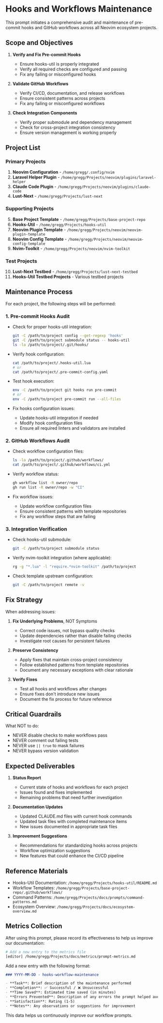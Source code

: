 # Hooks and Workflows Maintenance

This prompt initiates a comprehensive audit and maintenance of pre-commit hooks and GitHub workflows across all Neovim ecosystem projects.

## Scope and Objectives

1. **Verify and Fix Pre-commit Hooks**
   - Ensure hooks-util is properly integrated
   - Verify all required checks are configured and passing
   - Fix any failing or misconfigured hooks

2. **Validate GitHub Workflows**
   - Verify CI/CD, documentation, and release workflows
   - Ensure consistent patterns across projects
   - Fix any failing or misconfigured workflows

3. **Check Integration Components**
   - Verify proper submodule and dependency management
   - Check for cross-project integration consistency
   - Ensure version management is working properly

## Project List

### Primary Projects
1. **Neovim Configuration** - `/home/gregg/.config/nvim`
2. **Laravel Helper Plugin** - `/home/gregg/Projects/neovim/plugins/laravel-helper`
3. **Claude Code Plugin** - `/home/gregg/Projects/neovim/plugins/claude-code`
4. **Lust-Next** - `/home/gregg/Projects/lust-next`

### Supporting Projects
5. **Base Project Template** - `/home/gregg/Projects/base-project-repo`
6. **Hooks-Util** - `/home/gregg/Projects/hooks-util`
7. **Neovim Plugin Template** - `/home/gregg/Projects/neovim/neovim-plugin-template`
8. **Neovim Config Template** - `/home/gregg/Projects/neovim/neovim-config-template`
9. **Nvim-Toolkit** - `/home/gregg/Projects/neovim/nvim-toolkit`

### Test Projects
10. **Lust-Next Testbed** - `/home/gregg/Projects/lust-next-testbed`
11. **Hooks-Util Testbed Projects** - Various testbed projects

## Maintenance Process

For each project, the following steps will be performed:

### 1. Pre-commit Hooks Audit

- Check for proper hooks-util integration:
  ```bash
  git -C /path/to/project config --get-regexp 'hooks'
  git -C /path/to/project submodule status -- hooks-util
  ls -la /path/to/project/.git/hooks/
  ```

- Verify hook configuration:
  ```bash
  cat /path/to/project/.hooks-util.lua
  # or
  cat /path/to/project/.pre-commit-config.yaml
  ```

- Test hook execution:
  ```bash
  env -C /path/to/project git hooks run pre-commit
  # or
  env -C /path/to/project pre-commit run --all-files
  ```

- Fix hooks configuration issues:
  - Update hooks-util integration if needed
  - Modify hook configuration files
  - Ensure all required linters and validators are installed

### 2. GitHub Workflows Audit

- Check workflow configuration files:
  ```bash
  ls -la /path/to/project/.github/workflows/
  cat /path/to/project/.github/workflows/ci.yml
  ```

- Verify workflow status:
  ```bash
  gh workflow list -R owner/repo
  gh run list -R owner/repo -w "CI"
  ```

- Fix workflow issues:
  - Update workflow configuration files
  - Ensure consistent patterns with template repositories
  - Fix any workflow steps that are failing

### 3. Integration Verification

- Check hooks-util submodule:
  ```bash
  git -C /path/to/project submodule status
  ```

- Verify nvim-toolkit integration (where applicable):
  ```bash
  rg -g "*.lua" -l "require.*nvim-toolkit" /path/to/project
  ```

- Check template upstream configuration:
  ```bash
  git -C /path/to/project remote -v
  ```

## Fix Strategy

When addressing issues:

1. **Fix Underlying Problems**, NOT Symptoms
   - Correct code issues, not bypass quality checks
   - Update dependencies rather than disable failing checks
   - Investigate root causes for persistent failures

2. **Preserve Consistency**
   - Apply fixes that maintain cross-project consistency
   - Follow established patterns from template repositories
   - Document any necessary exceptions with clear rationale

3. **Verify Fixes**
   - Test all hooks and workflows after changes
   - Ensure fixes don't introduce new issues
   - Document the fix process for future reference

## Critical Guardrails

What NOT to do:
- NEVER disable checks to make workflows pass
- NEVER comment out failing tests
- NEVER use `|| true` to mask failures
- NEVER bypass version validation

## Expected Deliverables

1. **Status Report**
   - Current state of hooks and workflows for each project
   - Issues found and fixes implemented
   - Remaining problems that need further investigation

2. **Documentation Updates**
   - Updated CLAUDE.md files with current hook commands
   - Updated task files with completed maintenance items
   - New issues documented in appropriate task files

3. **Improvement Suggestions**
   - Recommendations for standardizing hooks across projects
   - Workflow optimization suggestions
   - New features that could enhance the CI/CD pipeline

## Reference Materials

- Hooks-Util Documentation: `/home/gregg/Projects/hooks-util/README.md`
- Workflow Templates: `/home/gregg/Projects/base-project-repo/.github/workflows/`
- Command Patterns: `/home/gregg/Projects/docs/prompts/command-patterns.md`
- Ecosystem Overview: `/home/gregg/Projects/docs/ecosystem-overview.md`

## Metrics Collection

After using this prompt, please record its effectiveness to help us improve our documentation:

```bash
# Add a new entry to the metrics file
[editor] /home/gregg/Projects/docs/metrics/prompt-metrics.md
```

Add a new entry with the following format:

```markdown
### YYYY-MM-DD - hooks-workflow-maintenance

- **Task**: Brief description of the maintenance performed
- **Completion**: ✅ Successful / ❌ Unsuccessful
- **Time Saved**: Estimated time saved (in minutes)
- **Errors Prevented**: Description of any errors the prompt helped avoid
- **Satisfaction**: Rating (1-5)
- **Notes**: Any observations or suggestions for improvement
```

This data helps us continuously improve our workflow prompts.